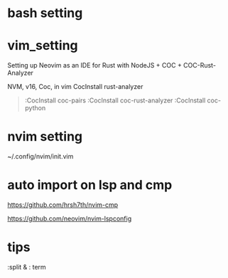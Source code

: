 # bash setting

# vim_setting

 Setting up Neovim as an IDE for Rust with NodeJS + COC + COC-Rust-Analyzer   
 
 NVM, v16, Coc, in vim CocInstall rust-analyzer  

> :CocInstall coc-pairs
> :CocInstall coc-rust-analyzer
> :CocInstall coc-python

# nvim setting

~/.config/nvim/init.vim  

# auto import on lsp and cmp  

https://github.com/hrsh7th/nvim-cmp  

https://github.com/neovim/nvim-lspconfig

# tips  

:split & : term 
